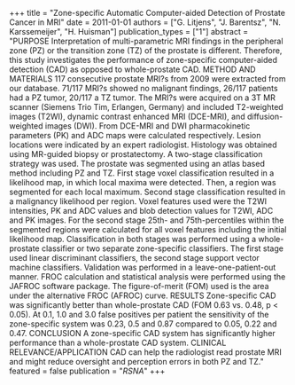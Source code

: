 +++
title = "Zone-specific Automatic Computer-aided Detection of Prostate Cancer in MRI"
date = 2011-01-01
authors = ["G. Litjens", "J. Barentsz", "N. Karssemeijer", "H. Huisman"]
publication_types = ["1"]
abstract = "PURPOSE Interpretation of multi-parametric MRI findings in the peripheral zone (PZ) or the transition zone (TZ) of the prostate is different. Therefore, this study investigates the performance of zone-specific computer-aided detection (CAD) as opposed to whole-prostate CAD. METHOD AND MATERIALS 117 consecutive prostate MRI?s from 2009 were extracted from our database. 71/117 MRI?s showed no malignant findings, 26/117 patients had a PZ tumor, 20/117 a TZ tumor. The MRI?s were acquired on a 3T MR scanner (Siemens Trio Tim, Erlangen, Germany) and included T2-weighted images (T2WI), dynamic contrast enhanced MRI (DCE-MRI), and diffusion-weighted images (DWI). From DCE-MRI and DWI pharmacokinetic parameters (PK) and ADC maps were calculated respectively. Lesion locations were indicated by an expert radiologist. Histology was obtained using MR-guided biopsy or prostatectomy. A two-stage classification strategy was used. The prostate was segmented using an atlas based method including PZ and TZ. First stage voxel classification resulted in a likelihood map, in which local maxima were detected. Then, a region was segmented for each local maximum. Second stage classification resulted in a malignancy likelihood per region. Voxel features used were the T2WI intensities, PK and ADC values and blob detection values for T2WI, ADC and PK images. For the second stage 25th- and 75th-percentiles within the segmented regions were calculated for all voxel features including the initial likelihood map. Classification in both stages was performed using a whole-prostate classifier or two separate zone-specific classifiers. The first stage used linear discriminant classifiers, the second stage support vector machine classifiers. Validation was performed in a leave-one-patient-out manner. FROC calculation and statistical analysis were performed using the JAFROC software package. The figure-of-merit (FOM) used is the area under the alternative FROC (AFROC) curve. RESULTS Zone-specific CAD was significantly better than whole-prostate CAD (FOM 0.63 vs. 0.48, p < 0.05). At 0.1, 1.0 and 3.0 false positives per patient the sensitivity of the zone-specific system was 0.23, 0.5 and 0.87 compared to 0.05, 0.22 and 0.47. CONCLUSION A zone-specific CAD system has significantly higher performance than a whole-prostate CAD system. CLINICAL RELEVANCE/APPLICATION CAD can help the radiologist read prostate MRI and might reduce oversight and perception errors in both PZ and TZ."
featured = false
publication = "*RSNA*"
+++

